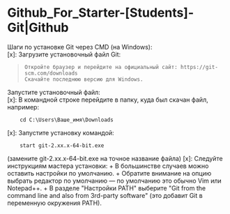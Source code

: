 # Github_For_Starter-[Students]-Git|Github
Шаги по установке Git через CMD (на Windows):<br>
[x]: Загрузите установочный файл Git: 
>     Откройте браузер и перейдите на официальный сайт: https://git-scm.com/downloads
>     Скачайте последнюю версию для Windows.
Запустите установочный файл:<br>
[x]: В командной строке перейдите в папку, куда был скачан файл, например:

  ```
      cd C:\Users\Ваше_имя\Downloads
  ```
[x]: Запустите установку командой:
  ```
      start git-2.xx.x-64-bit.exe
  ```
(замените git-2.xx.x-64-bit.exe на точное название файла)
[x]: Следуйте инструкциям мастера установки:
    + В большинстве случаев можно оставить настройки по умолчанию.
    + Обратите внимание на опцию выбрать редактор по умолчанию — по умолчанию это обычно Vim или Notepad++.
    + В разделе "Настройки PATH" выберите "Git from the command line and also from 3rd-party software" (это добавит Git в переменную окружения PATH).
